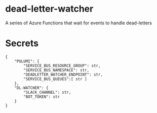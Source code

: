 # dead-letter-watcher
A series of Azure Functions that wait for events to handle dead-letters

# Secrets
```
{
    "PULUMI": {
        "SERVICE_BUS_RESOURCE_GROUP": str,
        "SERVICE_BUS_NAMESPACE": str,
        "DEADLETTER_WATCHER_ENDPOINT": str,
        "SERVICE_BUS_QUEUES":[ str ]
    },
    "DL-WATCHER": {
        "SLACK_CHANNEL": str,
        "BOT_TOKEN": str
    }
}
```